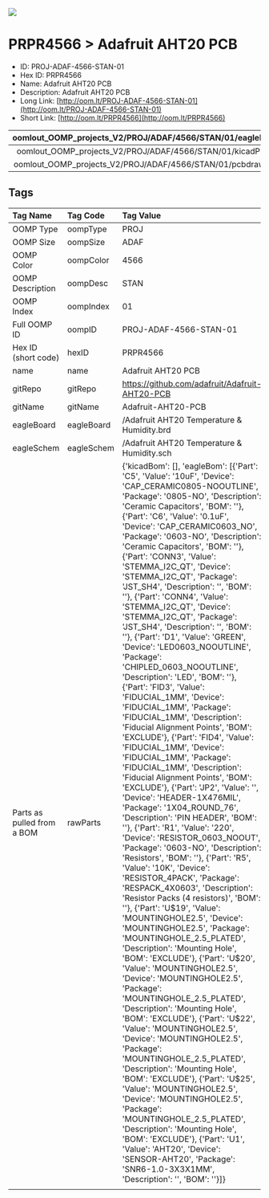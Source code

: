 


  
![][im]
# PRPR4566 > Adafruit AHT20 PCB

- ID: PROJ-ADAF-4566-STAN-01
- Hex ID: PRPR4566
- Name: Adafruit AHT20 PCB
- Description: Adafruit AHT20 PCB
- Long Link: [http://oom.lt/PROJ-ADAF-4566-STAN-01](http://oom.lt/PROJ-ADAF-4566-STAN-01)
- Short Link: [http://oom.lt/PRPR4566](http://oom.lt/PRPR4566)
  

|oomlout_OOMP_projects_V2/PROJ/ADAF/4566/STAN/01/eagleImage.png|oomlout_OOMP_projects_V2/PROJ/ADAF/4566/STAN/01/eagleSchemImage.png|oomlout_OOMP_projects_V2/PROJ/ADAF/4566/STAN/01/kicadPcb3dFront.png|oomlout_OOMP_projects_V2/PROJ/ADAF/4566/STAN/01/kicadPcb3dBack.png|
| :---: | :---: | :---: | :---: |
|oomlout_OOMP_projects_V2/PROJ/ADAF/4566/STAN/01/kicadPcb3d.png|oomlout_OOMP_projects_V2/PROJ/ADAF/4566/STAN/01/bomBack.png|oomlout_OOMP_projects_V2/PROJ/ADAF/4566/STAN/01/bomFront.png|oomlout_OOMP_projects_V2/PROJ/ADAF/4566/STAN/01/pcbdraw.svg|
|oomlout_OOMP_projects_V2/PROJ/ADAF/4566/STAN/01/pcbdrawBack.svg||||

## Tags
  

|Tag Name|Tag Code|Tag Value|
| :--- | :--- | :--- |
|OOMP Type|oompType|PROJ|
|OOMP Size|oompSize|ADAF|
|OOMP Color|oompColor|4566|
|OOMP Description|oompDesc|STAN|
|OOMP Index|oompIndex|01|
|Full OOMP ID|oompID|PROJ-ADAF-4566-STAN-01|
|Hex ID (short code)|hexID|PRPR4566|
|name|name|Adafruit AHT20 PCB|
|gitRepo|gitRepo|https://github.com/adafruit/Adafruit-AHT20-PCB|
|gitName|gitName|Adafruit-AHT20-PCB|
|eagleBoard|eagleBoard|/Adafruit AHT20 Temperature & Humidity.brd|
|eagleSchem|eagleSchem|/Adafruit AHT20 Temperature & Humidity.sch|
|Parts as pulled from a BOM|rawParts|{'kicadBom': [], 'eagleBom': [{'Part': 'C5', 'Value': '10uF', 'Device': 'CAP_CERAMIC0805-NOOUTLINE', 'Package': '0805-NO', 'Description': 'Ceramic Capacitors', 'BOM': ''}, {'Part': 'C6', 'Value': '0.1uF', 'Device': 'CAP_CERAMIC0603_NO', 'Package': '0603-NO', 'Description': 'Ceramic Capacitors', 'BOM': ''}, {'Part': 'CONN3', 'Value': 'STEMMA_I2C_QT', 'Device': 'STEMMA_I2C_QT', 'Package': 'JST_SH4', 'Description': '', 'BOM': ''}, {'Part': 'CONN4', 'Value': 'STEMMA_I2C_QT', 'Device': 'STEMMA_I2C_QT', 'Package': 'JST_SH4', 'Description': '', 'BOM': ''}, {'Part': 'D1', 'Value': 'GREEN', 'Device': 'LED0603_NOOUTLINE', 'Package': 'CHIPLED_0603_NOOUTLINE', 'Description': 'LED', 'BOM': ''}, {'Part': 'FID3', 'Value': 'FIDUCIAL_1MM', 'Device': 'FIDUCIAL_1MM', 'Package': 'FIDUCIAL_1MM', 'Description': 'Fiducial Alignment Points', 'BOM': 'EXCLUDE'}, {'Part': 'FID4', 'Value': 'FIDUCIAL_1MM', 'Device': 'FIDUCIAL_1MM', 'Package': 'FIDUCIAL_1MM', 'Description': 'Fiducial Alignment Points', 'BOM': 'EXCLUDE'}, {'Part': 'JP2', 'Value': '', 'Device': 'HEADER-1X476MIL', 'Package': '1X04_ROUND_76', 'Description': 'PIN HEADER', 'BOM': ''}, {'Part': 'R1', 'Value': '220', 'Device': 'RESISTOR_0603_NOOUT', 'Package': '0603-NO', 'Description': 'Resistors', 'BOM': ''}, {'Part': 'R5', 'Value': '10K', 'Device': 'RESISTOR_4PACK', 'Package': 'RESPACK_4X0603', 'Description': 'Resistor Packs (4 resistors)', 'BOM': ''}, {'Part': 'U$19', 'Value': 'MOUNTINGHOLE2.5', 'Device': 'MOUNTINGHOLE2.5', 'Package': 'MOUNTINGHOLE_2.5_PLATED', 'Description': 'Mounting Hole', 'BOM': 'EXCLUDE'}, {'Part': 'U$20', 'Value': 'MOUNTINGHOLE2.5', 'Device': 'MOUNTINGHOLE2.5', 'Package': 'MOUNTINGHOLE_2.5_PLATED', 'Description': 'Mounting Hole', 'BOM': 'EXCLUDE'}, {'Part': 'U$22', 'Value': 'MOUNTINGHOLE2.5', 'Device': 'MOUNTINGHOLE2.5', 'Package': 'MOUNTINGHOLE_2.5_PLATED', 'Description': 'Mounting Hole', 'BOM': 'EXCLUDE'}, {'Part': 'U$25', 'Value': 'MOUNTINGHOLE2.5', 'Device': 'MOUNTINGHOLE2.5', 'Package': 'MOUNTINGHOLE_2.5_PLATED', 'Description': 'Mounting Hole', 'BOM': 'EXCLUDE'}, {'Part': 'U1', 'Value': 'AHT20', 'Device': 'SENSOR-AHT20', 'Package': 'SNR6-1.0-3X3X1MM', 'Description': '', 'BOM': ''}]}|
||||



[im]: PROJ/ADAF/4566/STAN/01/kicadPcb3d_450.png
